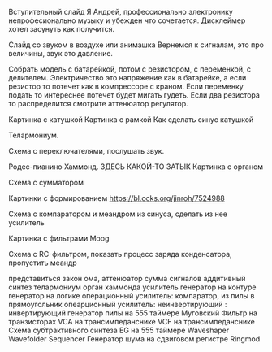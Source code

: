 Вступительный слайд
Я Андрей, профессионально электронику непрофесионально музыку и убежден что сочетается. Дисклеймер хотел засунуть как получится.

Слайд со звуком в воздухе или анимашка
Вернемся к сигналам, это про величины, звук это давление.

Собрать модель с батарейкой, потом с резистором, с переменкой, с делителем.
Электричество это напряжение как в батарейке, а если резистор то потечет как в компрессоре с краном.
Если переменку подать то интереснее потечет будет мигать гудеть.
Если два резистора то распределится смотрите аттенюатор регулятор.

Картинка с катушкой
Картинка с рамкой
Как сделать синус катушкой

Телармониум.

Схема с переключателями, послушать звук.

Родес-пианино
Хаммонд.
ЗДЕСЬ КАКОЙ-ТО ЗАТЫК
Картинка с органом

Схема с сумматором

Картинки с формированием https://bl.ocks.org/jinroh/7524988

Схема с компаратором и меандром из синуса, сделать из нее усилитель

Картинка с фильтрами Moog

Схема с RC-фильтром, показать процесс заряда конденсатора, пропустить меандр




представиться
закон ома, аттенюатор
сумма сигналов
аддитивный синтез
телармониум
орган хаммонда
усилитель
генератор на контуре
генератор на логике
операционный усилитель: компаратор, из пилы в прямоугольник
опеарционный усилитель: неинвертирующий
: инвертирующий
генератор пилы на 555 таймере
Муговский Фильтр на транзисторах
VCA на трансимпеданснике
VCF на трансимпеданснике
Схема субтрактивного синтеза
EG на 555 таймере
Waveshaper
Wavefolder
Sequencer
Генератор шума на сдвиговом регистре
Ringmod
